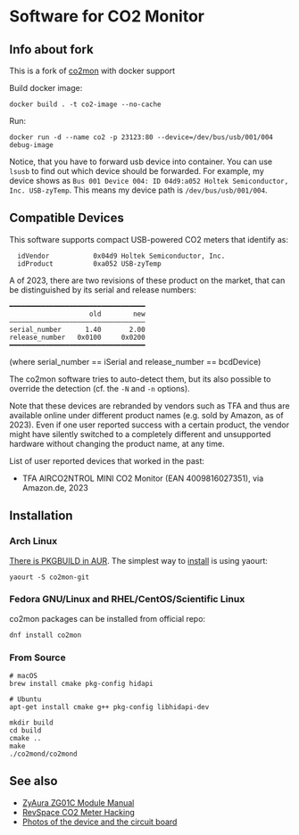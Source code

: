 # Software for CO2 Monitor

## Info about fork

This is a fork of [co2mon](https://github.com/dmage/co2mon) with docker support

Build docker image:

```
docker build . -t co2-image --no-cache
```

Run:

```
docker run -d --name co2 -p 23123:80 --device=/dev/bus/usb/001/004 debug-image
```

Notice, that you have to forward usb device into container. You can use `lsusb` to find out which device should be forwarded. For example, my device shows as `Bus 001 Device 004: ID 04d9:a052 Holtek Semiconductor, Inc. USB-zyTemp`. This means my device path is `/dev/bus/usb/001/004`.

## Compatible Devices

This software supports compact USB-powered CO2 meters that identify as:

```
  idVendor           0x04d9 Holtek Semiconductor, Inc.
  idProduct          0xa052 USB-zyTemp
```

A of 2023, there are two revisions of these product on the
market, that can be distinguished by its serial and release
numbers:

```
━━━━━━━━━━━━━━━━━━━━━━━━━━━━━━━━━━
                    old        new
――――――――――――――――――――――――――――――――――
serial_number      1.40       2.00
release_number   0x0100     0x0200
━━━━━━━━━━━━━━━━━━━━━━━━━━━━━━━━━━
```

(where serial_number == iSerial and release_number == bcdDevice)

The co2mon software tries to auto-detect them, but its also possible to
override the detection (cf. the `-N` and `-n` options).

Note that these devices are rebranded by vendors such as TFA and
thus are available online under different product names (e.g.
sold by Amazon, as of 2023). Even if one user reported success
with a certain product, the vendor might have silently switched
to a completely different and unsupported hardware without
changing the product name, at any time.

List of user reported devices that worked in the past:

- TFA AIRCO2NTROL MINI CO2 Monitor (EAN 4009816027351), via
  Amazon.de, 2023


## Installation

### Arch Linux
[There is PKGBUILD in AUR](https://aur.archlinux.org/packages/co2mon-git/). The simplest way to [install](https://wiki.archlinux.org/index.php/Arch_User_Repository#Installing_packages) is using yaourt:

`yaourt -S co2mon-git`

### Fedora GNU/Linux and RHEL/CentOS/Scientific Linux
co2mon packages can be installed from official repo:

`dnf install co2mon`

### From Source

    # macOS
    brew install cmake pkg-config hidapi

    # Ubuntu
    apt-get install cmake g++ pkg-config libhidapi-dev

    mkdir build
    cd build
    cmake ..
    make
    ./co2mond/co2mond

## See also

  * [ZyAura ZG01C Module Manual](http://www.zyaura.com/support/manual/pdf/ZyAura_CO2_Monitor_ZG01C_Module_ApplicationNote_141120.pdf)
  * [RevSpace CO2 Meter Hacking](https://revspace.nl/CO2MeterHacking)
  * [Photos of the device and the circuit board](http://habrahabr.ru/company/masterkit/blog/248403/)

